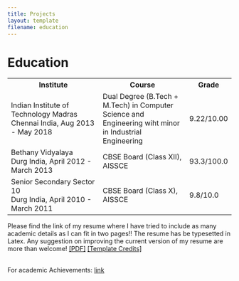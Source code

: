 ```yaml
---
title: Projects
layout: template
filename: education
--- 
```


# Education

<table width="100%" align="center" border="0" cellspacing="0">
         <tr>
                  <th width="46.5%">Institute</th>
                  <th width="43.5%">Course</th>
                  <th width="10%">Grade</th>
         </tr>
         <tr>
                  <td width="46.5%">Indian Institute of Technology Madras<br>Chennai India, Aug 2013 - May 2018</td>
                  <td width="43.5%">Dual Degree (B.Tech + M.Tech) in Computer Science and Engineering wiht minor in Industrial Engineering</td>
                  <td width="10%">9.22/10.00</td>
         </tr>
         <tr>
                  <td width="46.5%">Bethany Vidyalaya<br>Durg India, April 2012 - March 2013</td>
                  <td width="43.5%">CBSE Board (Class XII), AISSCE</td>
                  <td width="10%">93.3/100.0</td>
         </tr>
         <tr>
                  <td width="46.5%">Senior Secondary Sector 10<br>Durg India, April 2010 - March 2011</td>
                  <td width="43.5%">CBSE Board (Class X), AISSCE</td>
                  <td width="10%">9.8/10.0</td>
         </tr>
</table>
Please find the link of my resume where I have tried to include as many academic details as I can fit in two pages!! The resume has be typesetted in Latex. Any suggestion on improving the current version of my resume are more than welcome! <a href="documents/resume_ishu_two_page.pdf" target="_blank">[PDF]</a> <a href="https://www.overleaf.com/latex/examples/curriculum-vitae/ztykfkztnqfh#.WgLxIryWaIZ" target="_blank">[Template Credits]</a><br><br>

For academic Achievements: <a href="academic_achievements" target="_blank">link</a> <br><br>

<!--Some of the relavant and important courses taken during my time at Indian Institute of Technology are as follows:
<ul>
         <li>Computer Science:
                  <ul>
                           <li>Artificial Intelligence: Deep Learning, Natural Language Processing, Machine Learning, Kernel Methods</li>
                           <li>Theory: Data Structures and Algorithms +, Distributed Network Algorithms, Topics in Complexity Theory, Language Machines and Computation</li>
                           <li>Systems: Software Engineering +, Operating Systems +, Computer Networks +, Introduction to
Database Systems +, Compiler Design +, Principles of Communication</li>
                           <li>Hradware: Computer System Design +, Computer Organization +, Switching
Theory and Digital Design +</li>
                  </ul></li>
         <li>Math: Convex Optimization, Number Theory, Linear Algebra, Probability, Graph Theory, Calculus I, Calculus II</li>
         <li>Industrial Engineering: Economics, Operation Research, Industrial Engineering, Computer Simulations</li>
</ul>
The courses with + had a separate lab component also!-->

